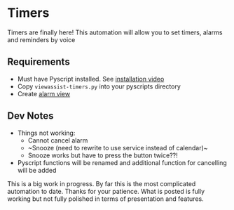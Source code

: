 # Timers

Timers are finally here!  This automation will allow you to set timers, alarms and reminders by voice

## Requirements
* Must have Pyscript installed.  See [installation video](https://www.youtube.com/watch?v=jpJxZaisbGQ)
* Copy ```viewassist-timers.py``` into your pyscripts directory
* Create [alarm view](https://raw.githubusercontent.com/dinki/View-Assist/viewassist-timers/View%20Assist%20dashboard%20and%20views/views/alarm/alarm.yaml)
## Dev Notes
* Things not working:
  * Cannot cancel alarm
  * ~Snooze (need to rewrite to use service instead of calendar)~
  * Snooze works but have to press the button twice??!
* Pyscript functions will be renamed and additional function for cancelling will be added

This is a big work in progress.  By far this is the most complicated automation to date.  Thanks for your patience.  What is posted is fully working but not fully polished in terms of presentation and features.
